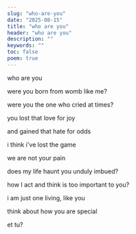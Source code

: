 ```yaml
---
slug: "who-are-you"
date: "2025-08-15"
title: "who are you"
header: "who are you"
description: ""
keywords: ""
toc: false
poem: true
---
```


who are you

were you
born
from womb
like me?

were you
the one
who cried
at times?

you lost
that love
for joy

and gained
that hate
for odds

i think
i've lost
the game

we
are not
your pain

does my life
haunt you
unduly imbued?

how I act
and think
is too
important to you?

i am
just one
living, like you

think
about
how you
are special

et tu?
